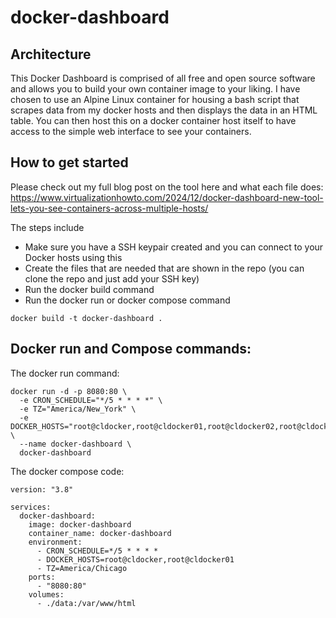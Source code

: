# docker-dashboard

## Architecture
This Docker Dashboard is comprised of all free and open source software and allows you to build your own container image to your liking. I have chosen to use an Alpine Linux container for housing a bash script that scrapes data from my docker hosts and then displays the data in an HTML table. You can then host this on a docker container host itself to have access to the simple web interface to see your containers.

## How to get started
Please check out my full blog post on the tool here and what each file does: https://www.virtualizationhowto.com/2024/12/docker-dashboard-new-tool-lets-you-see-containers-across-multiple-hosts/

The steps include
- Make sure you have a SSH keypair created and you can connect to your Docker hosts using this
- Create the files that are needed that are shown in the repo (you can clone the repo and just add your SSH key)
- Run the docker build command
- Run the docker run or docker compose command

```
docker build -t docker-dashboard .
```

## Docker run and Compose commands:

The docker run command:

```
docker run -d -p 8080:80 \
  -e CRON_SCHEDULE="*/5 * * * *" \
  -e TZ="America/New_York" \
  -e DOCKER_HOSTS="root@cldocker,root@cldocker01,root@cldocker02,root@cldockertest,root@cldockertest2,root@cldockertest3,root@clswarm01,root@clswarm02,root@clswarm03" \
  --name docker-dashboard \
  docker-dashboard
```
The docker compose code:
```
version: "3.8"

services:
  docker-dashboard:
    image: docker-dashboard
    container_name: docker-dashboard
    environment:
      - CRON_SCHEDULE=*/5 * * * *
      - DOCKER_HOSTS=root@cldocker,root@cldocker01
      - TZ=America/Chicago
    ports:
      - "8080:80"
    volumes:
      - ./data:/var/www/html
```
